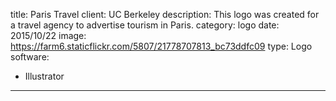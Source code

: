 title: Paris Travel
client: UC Berkeley
description: This logo was created for a travel agency to advertise tourism in Paris.
category: logo
date: 2015/10/22
image: https://farm6.staticflickr.com/5807/21778707813_bc73ddfc09
type: Logo
software:
- Illustrator
---